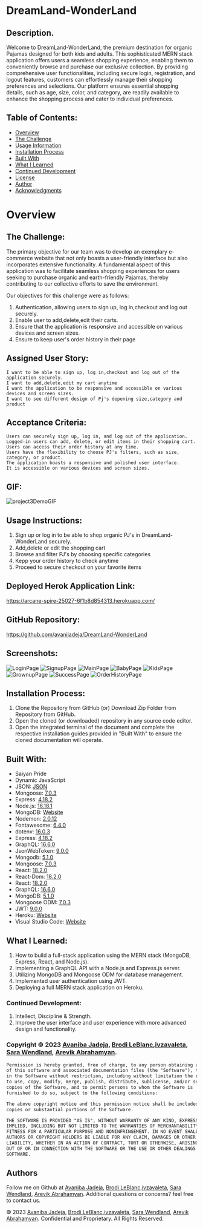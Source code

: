 # DreamLand-WonderLand

## Description.

Welcome to DreamLand-WonderLand, the premium destination for organic Pajamas designed for both kids and adults. This sophisticated MERN stack application offers users a seamless shopping experience, enabling them to conveniently browse and purchase our exclusive collection. By providing comprehensive user functionalities, including secure login, registration, and logout features, customers can effortlessly manage their shopping preferences and selections. Our platform ensures essential shopping details, such as age, size, color, and category, are readily available to enhance the shopping process and cater to individual preferences.

## Table of Contents:
- [Overview](#Overview)
- [The Challenge](#The-Challenge)
- [Usage Information](#Usage-Information)
- [Installation Process](#Installation-Process)
- [Built With](#Built-With)
- [What I Learned](#What-I-Learned)
- [Continued Development](#Continued-Development)
- [License](#License)
- [Author](#Author)
- [Acknowledgments](#Acknowledgments)

# Overview

## The Challenge:

The primary objective for our team was to develop an exemplary e-commerce website that not only boasts a user-friendly interface but also incorporates extensive functionality. A fundamental aspect of this application was to facilitate seamless shopping experiences for users seeking to purchase organic and earth-friendly Pajamas, thereby contributing to our collective efforts to save the environment.

Our objectives for this challenge were as follows:

1. Authentication, allowing users to sign up, log in,checkout and log out securely.
2. Enable user to add,delete,edit their carts.
3. Ensure that the application is responsive and accessible on various devices and screen sizes.
4. Ensure to keep user's order history in their page

## Assigned User Story:
```
I want to be able to sign up, log in,checkout and log out of the application securely.
I want to add,delete,edit my cart anytime
I want the application to be responsive and accessible on various devices and screen sizes.
I want to see different design of Pj's depening size,category and product
```

## Acceptance Criteria:
```
Users can securely sign up, log in, and log out of the application.
Logged-in users can add, delete, or edit items in their shopping cart.
Users can access their order history at any time.
Users have the flexibility to choose PJ's filters, such as size, category, or product.
The application boasts a responsive and polished user interface.
It is accessible on various devices and screen sizes.
```

## GIF:
![project3DemoGIF](./client/src/assets/images/project3demo.gif)

## Usage Instructions:

 1. Sign up or log in to be able to shop organic PJ's in DreamLand-WonderLand securely.
 2. Add,delete or edit the shopping cart
 3. Browse and filter PJ's by choosing specific categories 
 4. Kepp your order history to check anytime
 5. Proceed to secure checkout on your favorite items

 
## Deployed Herok Application Link: 
https://arcane-spire-25027-6f1b8d854313.herokuapp.com/

## GitHub Repository:
https://github.com/avanijadeja/DreamLand-WonderLand


## Screenshots:
![LoginPage](./client/src/assets/images/OutputLogin.png)
![SignupPage](./client/src/assets/images/OutputSignup.png)
![MainPage](./client/src/assets/images/OutputMainPage.png)
![BabyPage](./client/src/assets/images/OutputBabyPage.png)
![KidsPage](./client/src/assets/images/OutputKidsPage.png)
![GrownupPage](./client/src/assets/images/OutputGrownUpWithCart.png)
![SuccessPage](./client/src/assets/images/OutputSuccessPage.png)
![OrderHistoryPage](./client/src/assets/images/OutputOrder.png)


## Installation Process:
1. Clone the Repository from GitHub (or) Download Zip Folder from Repository from GitHub.
2. Open the cloned (or downloaded) repository in any source code editor.
3. Open the integrated terminal of the document and complete the respective installation guides provided in "Built With" to ensure the cloned documentation will operate.

## Built With:

- Saiyan Pride
- Dynamic JavaScript
- JSON: [JSON](https://www.npmjs.com/package/json)
- Mongoose: [7.0.3](https://www.npmjs.com/package/mongoose)
- Express: [4.18.2](https://www.npmjs.com/package/express)
- Node.js: [16.18.1](https://nodejs.org/en/blog/release/v16.18.1/)
- MongoDB: [Website](https://www.mongodb.com/)
- Nodemon: [2.0.12](https://www.npmjs.com/package/nodemon/v/2.0.12)
- Fontawesome: [6.4.0](https://www.npmjs.com/package/@fortawesome/)
- dotenv: [16.0.3](https://www.npmjs.com/package/dotenv)
- Express: [4.18.2](https://www.npmjs.com/package/express)
- GraphQL: [16.6.0](https://www.npmjs.com/package/graphql)
- JsonWebToken: [9.0.0](https://www.npmjs.com/package/jsonwebtoken)
- Mongodb: [5.1.0](https://www.npmjs.com/package/mongodb)
- Mongoose: [7.0.3](https://www.npmjs.com/package/mongoose)
- React: [18.2.0](https://www.npmjs.com/package/react)
- React-Dom: [18.2.0](https://www.npmjs.com/package/react-dom)
- React: [18.2.0](https://reactjs.org)
- GraphQL: [16.6.0](https://graphql.org)
- MongoDB: [5.1.0](https://www.mongodb.com)
- Mongoose ODM: [7.0.3](https://mongoosejs.com)
- JWT: [9.0.0](https://jwt.io)
- Heroku: [Website](https://www.heroku.com/platform)
- Visual Studio Code: [Website](https://code.visualstudio.com/)

## What I Learned:
1. How to build a full-stack application using the MERN stack (MongoDB, Express, React, and Node.js).
2. Implementing a GraphQL API with a Node.js and Express.js server.
3. Utilizing MongoDB and Mongoose ODM for database management.
4. Implemented user authentication using JWT.
5. Deploying a full MERN stack application on Heroku.

### Continued Development:
1. Intellect, Discipline & Strength.
2. Improve the user interface and user experience with more advanced design and functionality.
 <!-- need ideas here -->


 ### Copyright © 2023 [Avaniba Jadeja](https://github.com/avanijadeja), [Brodi LeBlanc](https://github.com/brodi-xx),[ivzavaleta](https://github.com/ivzavaleta), [Sara Wendland](https://github.com/sararosebud), [Arevik Abrahamyan](https://github.com/Sunny9810). 

 ```md
Permission is hereby granted, free of charge, to any person obtaining a copy
of this software and associated documentation files (the "Software"), to deal
in the Software without restriction, including without limitation the rights
to use, copy, modify, merge, publish, distribute, sublicense, and/or sell
copies of the Software, and to permit persons to whom the Software is
furnished to do so, subject to the following conditions:

The above copyright notice and this permission notice shall be included in all
copies or substantial portions of the Software.

THE SOFTWARE IS PROVIDED "AS IS", WITHOUT WARRANTY OF ANY KIND, EXPRESS OR
IMPLIED, INCLUDING BUT NOT LIMITED TO THE WARRANTIES OF MERCHANTABILITY,
FITNESS FOR A PARTICULAR PURPOSE AND NONINFRINGEMENT. IN NO EVENT SHALL THE
AUTHORS OR COPYRIGHT HOLDERS BE LIABLE FOR ANY CLAIM, DAMAGES OR OTHER
LIABILITY, WHETHER IN AN ACTION OF CONTRACT, TORT OR OTHERWISE, ARISING FROM,
OUT OF OR IN CONNECTION WITH THE SOFTWARE OR THE USE OR OTHER DEALINGS IN THE
SOFTWARE.
```

## Authors

Follow me on Github at [Avaniba Jadeja](https://github.com/avanijadeja), [Brodi LeBlanc](https://github.com/brodi-xx),[ivzavaleta](https://github.com/ivzavaleta), [Sara Wendland](https://github.com/sararosebud), [Arevik Abrahamyan](https://github.com/Sunny9810). Additional questions or concerns? feel free to contact us.


© 2023 [Avaniba Jadeja](https://github.com/avanijadeja), [Brodi LeBlanc](https://github.com/brodi-xx),[ivzavaleta](https://github.com/ivzavaleta), [Sara Wendland](https://github.com/sararosebud), [Arevik Abrahamyan](https://github.com/Sunny9810).  Confidential and Proprietary. All Rights Reserved.










